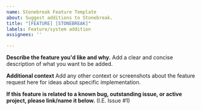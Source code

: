 ```yaml
---
name: Stonebreak Feature Template
about: Suggest additions to Stonebreak.
title: "[FEATURE] [STONEBREAK]"
labels: Feature/system addition
assignees: ''

---
```


**Describe the feature you'd like and why.**
Add a clear and concise description of what you want to be added.

**Additional context**
Add any other context or screenshots about the feature request here for ideas about specific implementation.

**If this feature is related to a known bug, outstanding issue, or active project, please link/name it below.**
(I.E. Issue #1)
